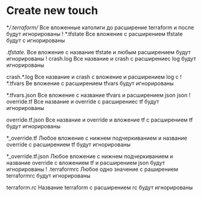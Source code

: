 # Create new touch

**/.terraform/*   Все вложенные католиги до расширение terraform и после будут игнорированы
!
*.tfstate   Все вложение с расширением tfstate будут с игнорированы

*.tfstate.* Все вложение с название tfstate и любым расширением будут игнорированы
!
crash.log Все название и crash с расширениес log будут игнорированы

crash.*.log Все название и crash с вложение и расширением log с
!
*.tfvars    Ве вложение с расширением tfvars будут игнорированы

*.tfvars.json   Все вложение с название tfvars и расширением json json
!
override.tf Все название и override с расширениес tf будут игнорированы

override.tf.json    Все название и override и вложение tf с расширением tf будут игнорированы

*_override.tf   Любое вложение с нижнем подчеркиванием и название override с расширением tf будут игнорированы

*_override.tf.json Любое вложение с нижнем подчеркиванием и название override с вложением tf и расширением json 
будут игнорированы
!
.terraformrc  Любое одно значение с раширением terraformrc будут игнорированы

terraform.rc Название terraform с расширением rc будут игнорированы

